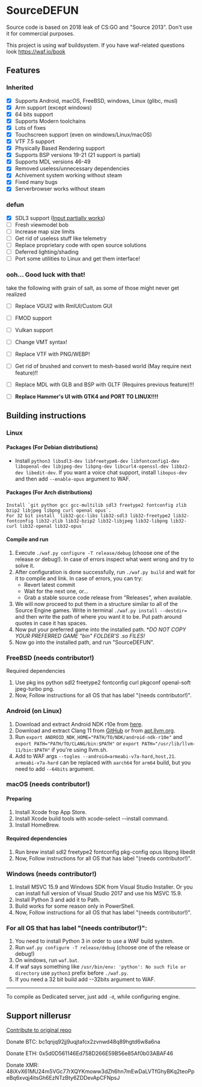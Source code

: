 # SourceDEFUN

Source code is based on 2018 leak of CS:GO and "Source 2013". Don't use it for commercial purposes.

This project is using waf buildsystem. If you have waf-related questions look https://waf.io/book

## Features
### Inherited
- [X] Supports Android, macOS, FreeBSD, windows, Linux (glibc, musl)
- [X] Arm support (except windows)
- [X] 64 bits support
- [X] Supports Modern toolchains
- [X] Lots of fixes
- [X] Touchscreen support (even on windows/Linux/macOS)
- [X] VTF 7.5 support
- [X] Physically Based Rendering support
- [X] Supports BSP versions 19-21 (21 support is partial)
- [X] Supports MDL versions 46-49
- [X] Removed useless/unnecessary dependencies
- [X] Achivement system working without steam
- [X] Fixed many bugs
- [X] Serverbrowser works without steam
### defun
- [X] SDL3 support ([Input partially works](https://gitlab.com/defun/engine/-/issues/1))
- [ ] Fresh viewmodel bob
- [ ] Increase map size limits
- [ ] Get rid of useless stuff like telemetry
- [ ] Replace proprietary code with open source solutions
- [ ] Deferred lighting/shading
- [ ] Port some utilities to Linux and get them interface!
### ooh... Good luck with that!
take the following with grain of salt, as some of those might never get realized
- [ ] Replace VGUI2 with RmlUI/Custom GUI
- [ ] FMOD support
- [ ] Vulkan support
- [ ] Change VMT syntax!
- [ ] Replace VTF with PNG/WEBP!
- [ ] Get rid of brushed and convert to mesh-based world (May require next feature)!!
- [ ] Replace MDL with GLB and BSP with GLTF (Requires previous feature)!!!
- [ ] **Replace Hammer's UI with GTK4 and PORT TO LINUX!!!!**


## Building instructions
### Linux
#### Packages (For Debian distributions)
* Install `python3 libsdl3-dev libfreetype6-dev libfontconfig1-dev libopenal-dev libjpeg-dev libpng-dev libcurl4-openssl-dev libbz2-dev libedit-dev`.
If you want a voice chat support, install `libopus-dev` and then add `--enable-opus` argument to WAF.

#### Packages (For Arch distributions)
    Install `git python gcc gcc-multilib sdl3 freetype2 fontconfig zlib bzip2 libjpeg libpng curl openal opus`.
    For 32 bit install `lib32-gcc-libs lib32-sdl3 lib32-freetype2 lib32-fontconfig lib32-zlib lib32-bzip2 lib32-libjpeg lib32-libpng lib32-curl lib32-openal lib32-opus`

#### Compile and run
1. Execute `./waf.py configure -T release/debug` (choose one of the release or debug!). In case of errors inspect what went wrong and try to solve it.
2. After configuration is done successfully, run `./waf.py build` and wait for it to compile and link. In case of errors, you can try:
   * Revert latest commit
   * Wait for the next one, or...
   * Grab a stable source code release from "Releases", when available.
3. We will now proceed to put them in a structure similar to all of the Source Engine games. Write in terminal `./waf.py install --destdir=` and then write the path of where you want it to be. Put path around quotes in case it has spaces.
4. Now put your preferred game into the installed path. **DO NOT COPY YOUR PREFERRED GAME "bin" FOLDER'S *.so FILES!**
5. Now go into the installed path, and run "SourceDEFUN".


### FreeBSD (needs contributor!)
Required dependencies

1. Use pkg ins python sdl2 freetype2 fontconfig curl pkgconf openal-soft jpeg-turbo png.
2. Now, Follow instructions for all OS that has label "(needs contributor!)".

### Android (on Linux)
1. Download and extract Android NDK r10e from [here](https://github.com/android/ndk/wiki/Unsupported-Downloads).
2. Download and extract Clang 11 from [GitHub](https://github.com/llvm/llvm-project/releases/download/llvmorg-11.1.0/clang+llvm-11.1.0-x86_64-linux-gnu-ubuntu-16.04.tar.xz) or from [apt.llvm.org](https://apt.llvm.org/).
3. Run `export ANDROID_NDK_HOME="PATH/TO/NDK/android-ndk-r10e"` and `export PATH="PATH/TO/CLANG/bin:$PATH"` or `export PATH="/usr/lib/llvm-11/bin:$PATH"` if you're using llvm.sh.
4. Add to WAF args `--togles --android=armeabi-v7a-hard,host,21`. `armeabi-v7a-hard` can be replaced with `aarch64` for `arm64` build, but you need to add `--64bits` argument.

### macOS (needs contributor!)
#### Preparing

1. Install Xcode frop App Store.
2. Install Xcode build tools with xcode-select --install command.
3. Install HomeBrew.

#### Required dependencies
1. Run brew install sdl2 freetype2 fontconfig pkg-config opus libpng libedit
2. Now, Follow instructions for all OS that has label "(needs contributor!)".


### Windows (needs contributor!)

1. Install MSVC 15.9 and Windows SDK from Visual Studio Installer. Or you can install full version of Visual Studio 2017 and use his MSVC 15.9.
2. Install Python 3 and add it to Path.
3. Build works for some reason only in PowerShell.
4. Now, Follow instructions for all OS that has label "(needs contributor!)".


### For all OS that has label "(needs contributor!)":
1. You need to install Python 3 in order to use a WAF build system.
2. Run `waf.py configure -T release/debug` (choose one of the release or debug!)
3. On windows, run `waf.bat`.
4. If waf says something like `/usr/bin/env: 'python': No such file or directory` use `python3` prefix before `./waf.py`.
5. If you need a 32 bit build add --32bits argument to WAF.

-------------
To compile as Dedicated server, just add `-d`, while configuring engine.



## Support nillerusr
[Contribute to original repo](https://github.com/nillerusr/source-engine)

Donate BTC: bc1qnjq92jj9uqjtafcx2zvnwd48q89hgtd6w8a6na

Donate ETH: 0x5d0D561146Ed758D266E59B56e85Af0b03ABAF46

Donate XMR: 48iXvX61MU24m5VGc77rXQYKmoww3dZh6hn7mEwDaLVTfGhyBKq2teoPpeBq6xvqj4itsGh6EzNTzBty6ZDDevApCFNpsJ
